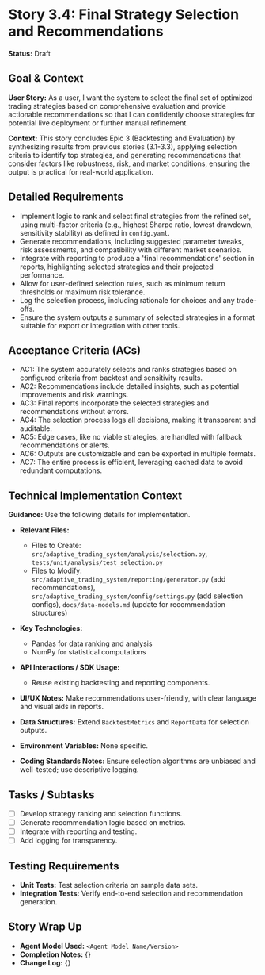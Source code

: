 # Story 3.4: Final Strategy Selection and Recommendations

**Status:** Draft

## Goal & Context

**User Story:** As a user, I want the system to select the final set of optimized trading strategies based on comprehensive evaluation and provide actionable recommendations so that I can confidently choose strategies for potential live deployment or further manual refinement.

**Context:** This story concludes Epic 3 (Backtesting and Evaluation) by synthesizing results from previous stories (3.1-3.3), applying selection criteria to identify top strategies, and generating recommendations that consider factors like robustness, risk, and market conditions, ensuring the output is practical for real-world application.

## Detailed Requirements

- Implement logic to rank and select final strategies from the refined set, using multi-factor criteria (e.g., highest Sharpe ratio, lowest drawdown, sensitivity stability) as defined in `config.yaml`.
- Generate recommendations, including suggested parameter tweaks, risk assessments, and compatibility with different market scenarios.
- Integrate with reporting to produce a 'final recommendations' section in reports, highlighting selected strategies and their projected performance.
- Allow for user-defined selection rules, such as minimum return thresholds or maximum risk tolerance.
- Log the selection process, including rationale for choices and any trade-offs.
- Ensure the system outputs a summary of selected strategies in a format suitable for export or integration with other tools.

## Acceptance Criteria (ACs)

- AC1: The system accurately selects and ranks strategies based on configured criteria from backtest and sensitivity results.
- AC2: Recommendations include detailed insights, such as potential improvements and risk warnings.
- AC3: Final reports incorporate the selected strategies and recommendations without errors.
- AC4: The selection process logs all decisions, making it transparent and auditable.
- AC5: Edge cases, like no viable strategies, are handled with fallback recommendations or alerts.
- AC6: Outputs are customizable and can be exported in multiple formats.
- AC7: The entire process is efficient, leveraging cached data to avoid redundant computations.

## Technical Implementation Context

**Guidance:** Use the following details for implementation.

- **Relevant Files:**
  - Files to Create: `src/adaptive_trading_system/analysis/selection.py`, `tests/unit/analysis/test_selection.py`
  - Files to Modify: `src/adaptive_trading_system/reporting/generator.py` (add recommendations), `src/adaptive_trading_system/config/settings.py` (add selection configs), `docs/data-models.md` (update for recommendation structures)

- **Key Technologies:**
  - Pandas for data ranking and analysis
  - NumPy for statistical computations

- **API Interactions / SDK Usage:**
  - Reuse existing backtesting and reporting components.

- **UI/UX Notes:** Make recommendations user-friendly, with clear language and visual aids in reports.

- **Data Structures:** Extend `BacktestMetrics` and `ReportData` for selection outputs.

- **Environment Variables:** None specific.

- **Coding Standards Notes:** Ensure selection algorithms are unbiased and well-tested; use descriptive logging.

## Tasks / Subtasks

- [ ] Develop strategy ranking and selection functions.
- [ ] Generate recommendation logic based on metrics.
- [ ] Integrate with reporting and testing.
- [ ] Add logging for transparency.

## Testing Requirements

- **Unit Tests:** Test selection criteria on sample data sets.
- **Integration Tests:** Verify end-to-end selection and recommendation generation.

## Story Wrap Up

- **Agent Model Used:** `<Agent Model Name/Version>`
- **Completion Notes:** {}
- **Change Log:** {}